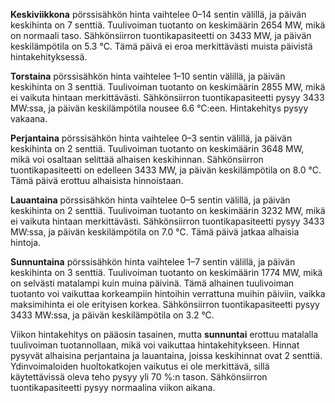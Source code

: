 **Keskiviikkona** pörssisähkön hinta vaihtelee 0–14 sentin välillä, ja päivän keskihinta on 7 senttiä. Tuulivoiman tuotanto on keskimäärin 2654 MW, mikä on normaali taso. Sähkönsiirron tuontikapasiteetti on 3433 MW, ja päivän keskilämpötila on 5.3 °C. Tämä päivä ei eroa merkittävästi muista päivistä hintakehityksessä.

**Torstaina** pörssisähkön hinta vaihtelee 1–10 sentin välillä, ja päivän keskihinta on 3 senttiä. Tuulivoiman tuotanto on keskimäärin 2855 MW, mikä ei vaikuta hintaan merkittävästi. Sähkönsiirron tuontikapasiteetti pysyy 3433 MW:ssa, ja päivän keskilämpötila nousee 6.6 °C:een. Hintakehitys pysyy vakaana.

**Perjantaina** pörssisähkön hinta vaihtelee 0–3 sentin välillä, ja päivän keskihinta on 2 senttiä. Tuulivoiman tuotanto on keskimäärin 3648 MW, mikä voi osaltaan selittää alhaisen keskihinnan. Sähkönsiirron tuontikapasiteetti on edelleen 3433 MW, ja päivän keskilämpötila on 8.0 °C. Tämä päivä erottuu alhaisista hinnoistaan.

**Lauantaina** pörssisähkön hinta vaihtelee 0–5 sentin välillä, ja päivän keskihinta on 2 senttiä. Tuulivoiman tuotanto on keskimäärin 3232 MW, mikä ei vaikuta hintaan merkittävästi. Sähkönsiirron tuontikapasiteetti pysyy 3433 MW:ssa, ja päivän keskilämpötila on 7.0 °C. Tämä päivä jatkaa alhaisia hintoja.

**Sunnuntaina** pörssisähkön hinta vaihtelee 1–7 sentin välillä, ja päivän keskihinta on 3 senttiä. Tuulivoiman tuotanto on keskimäärin 1774 MW, mikä on selvästi matalampi kuin muina päivinä. Tämä alhainen tuulivoiman tuotanto voi vaikuttaa korkeampiin hintoihin verrattuna muihin päiviin, vaikka maksimihinta ei ole erityisen korkea. Sähkönsiirron tuontikapasiteetti pysyy 3433 MW:ssa, ja päivän keskilämpötila on 3.2 °C.

Viikon hintakehitys on pääosin tasainen, mutta **sunnuntai** erottuu matalalla tuulivoiman tuotannollaan, mikä voi vaikuttaa hintakehitykseen. Hinnat pysyvät alhaisina perjantaina ja lauantaina, joissa keskihinnat ovat 2 senttiä. Ydinvoimaloiden huoltokatkojen vaikutus ei ole merkittävä, sillä käytettävissä oleva teho pysyy yli 70 %:n tason. Sähkönsiirron tuontikapasiteetti pysyy normaalina viikon aikana.